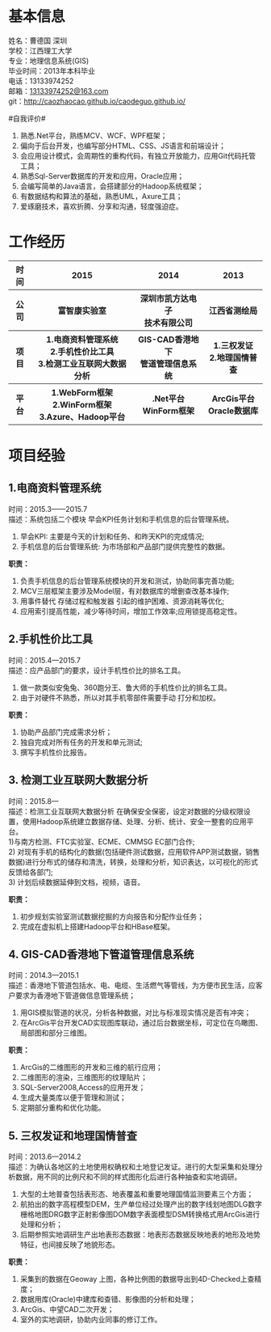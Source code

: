 # 基本信息 #
姓名：曹德国   深圳  
学校：江西理工大学  
专业：地理信息系统(GIS)  
毕业时间：2013年本科毕业  
电话：13133974252  
邮箱：13133974252@163.com  
git：http://caozhaocao.github.io/caodeguo.github.io/

#自我评价#
1)	熟悉.Net平台，熟练MCV、WCF、WPF框架；  
2)	偏向于后台开发，也编写部分HTML、CSS、JS语言和前端设计；  
3)  会应用设计模式，会周期性的重构代码，有独立开放能力，应用Git代码托管工具；  
4)	熟悉Sql-Server数据库的开发和应用，Oracle应用；  
4)	会编写简单的Java语言，会搭建部分的Hadoop系统框架；  
5)  有数据结构和算法的基础，熟悉UML，Axure工具；  
6)	爱琢磨技术，喜欢折腾、分享和沟通，轻度强迫症。

# 工作经历
    
<table>
<thead>
<tr>
<th>时间</th>
<th>2015</th>
<th>2014</th>
<th>2013</th>
</tr>
<tbody>
<tr>
<th>公司</th>
<th>富智康实验室</th>
<th>深圳市凯方达电子<br>技术有限公司</th>
<th> 江西省测绘局</th>
</tr>
<tr>
<th>项目</th>
<th> 1.电商资料管理系统<br>2.手机性价比工具<br>3.检测工业互联网大数据分析</th>
<th>GIS-CAD香港地下<br>管道管理信息系统</th>
<th>1.三权发证<br>2.地理国情普查</th>
</tr>
<tr>
<th>平台</th>
<th>1.WebForm框架<br>2.WinForm框架<br>3.Azure、Hadoop平台 </th>
<th>.Net平台<br> WinForm框架</th>
<th>ArcGis平台<br>Oracle数据库</th>
</tr>
</tbody>
</thead>
</table>
	 
# 项目经验 #

## 1.电商资料管理系统
时间：2015.3——2015.7  
描述：系统包括二个模块 早会KPI任务计划和手机信息的后台管理系统。  
1)	早会KPI: 主要是今天的计划和任务、和昨天KPI的完成情况;  
2)	手机信息的后台管理系统: 为市场部和产品部门提供完整性的数据。  

**职责：**  
1) 负责手机信息的后台管理系统模块的开发和测试，协助同事完善功能;  
2) MCV三层框架主要涉及Model层，有对数据库的增删查改基本操作;  
3) 用事件替代 存储过程和触发器 引起的维护困难、资源消耗等优化;  
4) 应用索引提高性能，减少等待时间，增加工作效率;应用锁提高稳定性。  

## 2.手机性价比工具  
时间：2015.4—2015.7  
描述：应产品部门的要求，设计手机性价比的排名工具。  
1) 做一款类似安兔兔、360跑分王、鲁大师的手机性价比的排名工具。  
2) 由于对硬件不熟悉，所以对其手机零部件需要手动 打分和加权。
  
**职责：**  
1) 协助产品部门完成需求分析；  
2) 独自完成对所有任务的开发和单元测试;  
3) 撰写手机性价比报告。

## 3. 检测工业互联网大数据分析 ##
时间：2015.8—  
描述：检测工业互联网大数据分析 在确保安全保密，设定对数据的分级权限设置，使用Hadoop系统建立数据存储、处理、分析、统计、安全一整套的应用平台。  
1)与南方检测、FTC实验室、ECME、CMMSG EC部门合作;    
2) 对现有手机的结构化的数据(包括硬件测试数据，应用软件APP测试数据，销售数据)进行分布式的储存和清洗，转换，处理和分析，知识表达，以可视化的形式反馈给各部门;  
3) 计划后续数据延伸到文档，视频，语音。 
 
**职责：**  
1) 初步规划实验室测试数据挖掘的方向报告和分配作业任务；  
2) 完成在虚拟机上搭建Hadoop平台和HBase框架。

## 4. GIS-CAD香港地下管道管理信息系统 ##
时间：2014.3—2015.1  
描述：香港地下管道包括水、电、电缆、生活燃气等管线，为方便市民生活，应客户要求为香港地下管道做信息管理系统；  
1) 用GIS模拟管道的状况，分析各种数据，对比与标准现实情况是否有冲突；  
2) 在ArcGis平台开发CAD实现图库联动，通过后台数据坐标，可定位在鸟瞰图、局部图和部分三维图。  

**职责：**   
1) ArcGis的二维图形的开发和三维的航行应用；  
2) 二维图形的渲染，三维图形的纹理贴片；  
3) SQL-Server2008,Access的应用开发；  
4) 生成大量类库以便于管理和测试；    
5) 定期部分重构和优化功能。  

## 5. 三权发证和地理国情普查 ##
时间：2013.6—2014.2  
描述：为确认各地区的土地使用权确权和土地登记发证。进行的大型采集和处理分析数据，用不同的比例尺和不同的样式图形化后进行各种抽查和实地调研。  
1) 大型的土地普查包括表形态、地表覆盖和重要地理国情监测要素三个方面；  
2) 航拍出的数字高程模型DEM，生产单位经过处理产出的数字线划地图DLG数字栅格地图DRG数字正射影像图DOM数字表面模型DSM转换格式用ArcGis进行处理和分析；  
3) 后期参照实地调研生产出地表形态数据：地表形态数据反映地表的地形及地势特征，也间接反映了地貌形态。  

**职责：**  
1) 采集到的数据在Geoway 上图，各种比例图的数据导出到4D-Checked上查精度；  
2) 数据用库(Oracle)中建库和查错、影像图的分析和处理；  
3) ArcGis、中望CAD二次开发；  
4) 室外的实地调研，协助内业同事的修订工作。